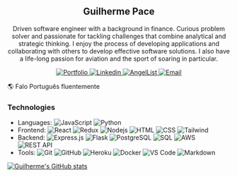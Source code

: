 <h2 align="center">Guilherme Pace</h2>

<p align="center">Driven software engineer with a background in finance. Curious problem solver and passionate for tackling challenges that combine analytical and strategic thinking. I enjoy the process of developing applications and collaborating with others to develop effective software solutions. I also have a life-long passion for aviation and the sport of soaring in particular.</p>

<p align="center">
  <a href="https://guipace.github.io/">
    <img
      alt="Portfolio"
      src="https://img.shields.io/badge/Portfolio-29bb89?logoColor=white&style=for-the-badge"
    />
  </a>
  <a href="https://www.linkedin.com/in/guilhermepace/">
    <img
      alt="Linkedin"
      src="https://img.shields.io/badge/linkedin-29bb89?logo=linkedin&logoColor=white&style=for-the-badge"
    />
  </a>
  <a href="https://angel.co/u/guilherme-pace">
    <img
      alt="AngelList"
      src="https://img.shields.io/badge/AngelList-29bb89?logo=angellist&logoColor=white&style=for-the-badge"
    />
  </a>
  <a href="mailto:pace.gui@gmail.com">
    <img
      alt="Email"
      src="https://img.shields.io/badge/email-29bb89?style=for-the-badge&logo=Gmail&logoColor=white"
    />
  </a>
</p>

🌎 Falo Português fluentemente

### Technologies
* Languages: 
    ![JavaScript](https://img.shields.io/badge/JavaScript-informational?style=flat-square&logo=javascript&logoColor=white&color=151414)
    ![Python](https://img.shields.io/badge/Python-informational?style=flat-square&logo=python&logoColor=white&color=151414)
* Frontend: 
    ![React](https://img.shields.io/badge/React-informational?style=flat-square&logo=react&logoColor=white&color=151414)
    ![Redux](https://img.shields.io/badge/Redux-informational?style=flat-square&logo=redux&logoColor=white&color=151414)
    ![Nodejs](https://img.shields.io/badge/Node.js-informational?style=flat-square&logo=node.js&logoColor=white&color=151414)
    ![HTML](https://img.shields.io/badge/HTML-informational?style=flat-square&logo=html5&logoColor=white&color=151414)
    ![CSS](https://img.shields.io/badge/CSS-informational?style=flat-square&logo=css3&logoColor=white&color=151414)
    ![Tailwind](https://img.shields.io/badge/Tailwind-informational?style=flat-square&logo=tailwind-css&logoColor=white&color=151414)
* Backend: 
    ![Express.js](https://img.shields.io/badge/Express.js-informational?style=flat-square&logo=express&logoColor=white&color=151414)
    ![Flask](https://img.shields.io/badge/Flask-informational?style=flat-square&logo=flask&logoColor=white&color=151414)
    ![PostgreSQL](https://img.shields.io/badge/PostgreSQL-informational?style=flat-square&logo=postgresql&logoColor=white&color=151414)
    ![SQL](https://img.shields.io/badge/SQL-informational?style=flat-square&logo=sql&logoColor=white&color=151414)
    ![AWS](https://img.shields.io/badge/AWS%20S3-informational?style=flat-square&logo=amazon-aws&logoColor=white&color=151414)
    ![REST API](https://img.shields.io/badge/REST%20API-informational?style=flat-square&color=151414)
* Tools: 
    ![Git](https://img.shields.io/badge/Git-informational?style=flat-square&logo=git&logoColor=white&color=151414)
    ![GitHub](https://img.shields.io/badge/GitHub-informational?style=flat-square&logo=github&logoColor=white&color=151414)
    ![Heroku](https://img.shields.io/badge/Heroku-informational?style=flat-square&logo=heroku&logoColor=white&color=151414)
    ![Docker](https://img.shields.io/badge/Docker-informational?style=flat-square&logo=docker&logoColor=white&color=151414)
    ![VS Code](https://img.shields.io/badge/VS%20Code-informational?style=flat-square&logo=visual-studio-code&logoColor=white&color=151414)
    ![Markdown](https://img.shields.io/badge/Markdown-informational?style=flat-square&logo=markdown&logoColor=white&color=151414)

[![Guilherme's GitHub stats](https://github-readme-stats.vercel.app/api?username=guipace&count_private=true&show_icons=true&theme=dark&hide_rank=true&hide_title=true)](https://github.com/guipace/github-readme-stats)

<!--
**guipace/guipace** is a ✨ _special_ ✨ repository because its `README.md` (this file) appears on your GitHub profile.

Here are some ideas to get you started:

- 🔭 I’m currently working on ...
- 🌱 I’m currently learning ...
- 👯 I’m looking to collaborate on ...
- 🤔 I’m looking for help with ...
- 💬 Ask me about ...
- 📫 How to reach me: ...
- 😄 Pronouns: ...
- ⚡ Fun fact: ...
-->
